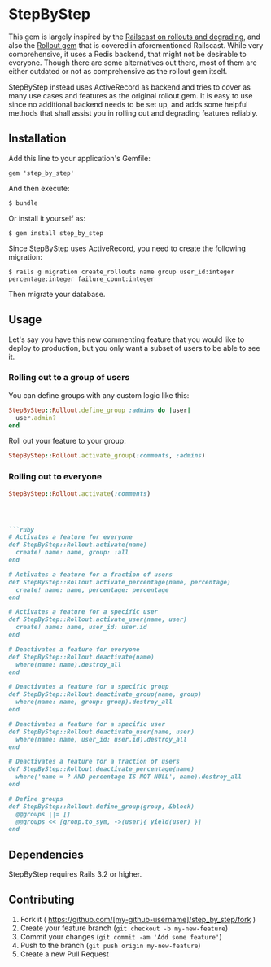 # StepByStep

This gem is largely inspired by the [Railscast on rollouts and degrading](http://railscasts.com/episodes/315-rollout-and-degrade), and also the [Rollout gem](https://github.com/FetLife/rollout) that is covered in aforementioned Railscast. While very comprehensive, it uses a Redis backend, that might not be desirable to everyone. Though there are some alternatives out there, most of them are either outdated or not as comprehensive as the rollout gem itself.

StepByStep instead uses ActiveRecord as backend and tries to cover as many use cases and features as the original rollout gem. It is easy to use since no additional backend needs to be set up, and adds some helpful methods that shall assist you in rolling out and degrading features reliably.

## Installation

Add this line to your application's Gemfile:

    gem 'step_by_step'

And then execute:

    $ bundle

Or install it yourself as:

    $ gem install step_by_step
    
Since StepByStep uses ActiveRecord, you need to create the following migration:

    $ rails g migration create_rollouts name group user_id:integer percentage:integer failure_count:integer
    
Then migrate your database.

## Usage

Let's say you have this new commenting feature that you would like to deploy to production, but you only want a subset of users to be able to see it.

### Rolling out to a group of users

You can define groups with any custom logic like this:

```ruby
StepByStep::Rollout.define_group :admins do |user|
  user.admin?
end
```

Roll out your feature to your group:

```ruby
StepByStep::Rollout.activate_group(:comments, :admins)
```

### Rolling out to everyone

```ruby
StepByStep::Rollout.activate(:comments)




```ruby
# Activates a feature for everyone
def StepByStep::Rollout.activate(name)
  create! name: name, group: :all
end

# Activates a feature for a fraction of users
def StepByStep::Rollout.activate_percentage(name, percentage)
  create! name: name, percentage: percentage
end

# Activates a feature for a specific user
def StepByStep::Rollout.activate_user(name, user)
  create! name: name, user_id: user.id
end

# Deactivates a feature for everyone
def StepByStep::Rollout.deactivate(name)
  where(name: name).destroy_all
end

# Deactivates a feature for a specific group
def StepByStep::Rollout.deactivate_group(name, group)
  where(name: name, group: group).destroy_all
end

# Deactivates a feature for a specific user
def StepByStep::Rollout.deactivate_user(name, user)
  where(name: name, user_id: user.id).destroy_all
end

# Deactivates a feature for a fraction of users
def StepByStep::Rollout.deactivate_percentage(name)
  where('name = ? AND percentage IS NOT NULL', name).destroy_all
end

# Define groups
def StepByStep::Rollout.define_group(group, &block)
  @@groups ||= []
  @@groups << [group.to_sym, ->(user){ yield(user) }]
end

```

## Dependencies

StepByStep requires Rails 3.2 or higher.

## Contributing

1. Fork it ( https://github.com/[my-github-username]/step_by_step/fork )
2. Create your feature branch (`git checkout -b my-new-feature`)
3. Commit your changes (`git commit -am 'Add some feature'`)
4. Push to the branch (`git push origin my-new-feature`)
5. Create a new Pull Request
